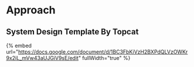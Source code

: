 # Approach

## System Design Template By Topcat

{% embed url="https://docs.google.com/document/d/1BC3FbKiVzH2BXPdQLVzOWKr9x2iL_mVw43aUJGiV9sE/edit" fullWidth="true" %}
